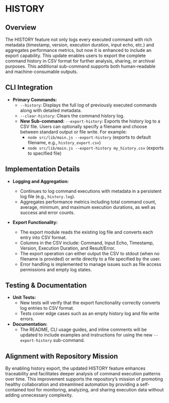 # HISTORY

## Overview
The HISTORY feature not only logs every executed command with rich metadata (timestamp, version, execution duration, input echo, etc.) and aggregates performance metrics, but now it is enhanced to include an export capability. This update enables users to export the complete command history in CSV format for further analysis, sharing, or archival purposes. This additional sub-command supports both human-readable and machine-consumable outputs.

## CLI Integration
- **Primary Commands:**
  - `--history`: Displays the full log of previously executed commands along with detailed metadata.
  - `--clear-history`: Clears the command history log.
  - **New Sub-command:** `--export-history`: Exports the history log to a CSV file. Users can optionally specify a filename and choose between standard output or file write. For example:
    - `node src/lib/main.js --export-history` (exports to default filename, e.g., `history_export.csv`)
    - `node src/lib/main.js --export-history my_history.csv` (exports to specified file)

## Implementation Details
- **Logging and Aggregation:**
  - Continues to log command executions with metadata in a persistent log file (e.g., `history.log`).
  - Aggregates performance metrics including total command count, average, minimum, and maximum execution durations, as well as success and error counts.

- **Export Functionality:**
  - The export module reads the existing log file and converts each entry into CSV format.
  - Columns in the CSV include: Command, Input Echo, Timestamp, Version, Execution Duration, and Result/Error.
  - The export operation can either output the CSV to stdout (when no filename is provided) or write directly to a file specified by the user.
  - Error handling is implemented to manage issues such as file access permissions and empty log states.

## Testing & Documentation
- **Unit Tests:**
  - New tests will verify that the export functionality correctly converts log entries to CSV format.
  - Tests cover edge cases such as an empty history log and file write errors.
- **Documentation:**
  - The README, CLI usage guides, and inline comments will be updated to include examples and instructions for using the new `--export-history` sub-command.

## Alignment with Repository Mission
By enabling history export, the updated HISTORY feature enhances traceability and facilitates deeper analysis of command execution patterns over time. This improvement supports the repository’s mission of promoting healthy collaboration and streamlined automation by providing a self-contained tool for monitoring, analyzing, and sharing execution data without adding unnecessary complexity.